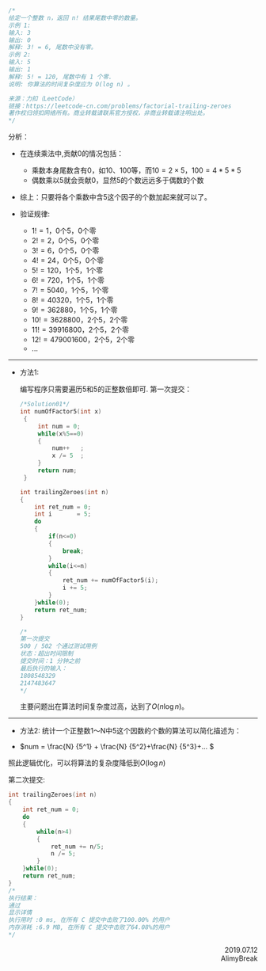 ```C
/*
给定一个整数 n，返回 n! 结果尾数中零的数量。
示例 1:
输入: 3
输出: 0
解释: 3! = 6, 尾数中没有零。
示例 2:
输入: 5
输出: 1
解释: 5! = 120, 尾数中有 1 个零.
说明: 你算法的时间复杂度应为 O(log n) 。

来源：力扣（LeetCode）
链接：https://leetcode-cn.com/problems/factorial-trailing-zeroes
著作权归领扣网络所有。商业转载请联系官方授权，非商业转载请注明出处。
*/
```


分析：

+ 在连续乘法中,贡献0的情况包括：
  + 乘数本身尾数含有0，如10、100等，而$10=2×5$，$100=4*5*5$
  + 偶数乘以5就会贡献0，显然5的个数远远多于偶数的个数
  
+ 综上：只要将各个乘数中含5这个因子的个数加起来就可以了。

+ 验证规律:
  + $1!=1$，0个5，0个零
  + $2!=2$，0个5，0个零
  + $3!=6$，0个5，0个零
  + $4!=24$，0个5，0个零
  + $5!=120$，1个5，1个零
  + $6!=720$，1个5，1个零
  + $7!=5040$，1个5，1个零
  + $8!=40320$，1个5，1个零
  + $9!=362880$，1个5，1个零
  + $10!=3628800$，2个5，2个零
  + $11!=39916800$，2个5，2个零
  + $12!=479001600$，2个5，2个零
  + ...
  

***

+ 方法1:

  编写程序只需要遍历5和5的正整数倍即可.
  第一次提交：

  ```C
  /*Solution01*/
  int numOfFactor5(int x)
   {
       int num = 0;
       while(x%5==0)
       {
           num++   ;
           x /= 5  ;
       }
       return num;
   }

  int trailingZeroes(int n)
  {
      int ret_num = 0;
      int i       = 5;
      do 
      {
          if(n<=0)
          {
              break;
          }
          while(i<=n)
          {
              ret_num += numOfFactor5(i);
              i += 5;
          }
      }while(0);
      return ret_num;
  }

  /*
  第一次提交
  500 / 502 个通过测试用例
  状态：超出时间限制
  提交时间：1 分钟之前
  最后执行的输入：
  1808548329
  2147483647
  */
  ```
  
  主要问题出在算法时间复杂度过高，达到了$O{(n\log{n)}}$。

***


+ 方法2:
  统计一个正整数1～N中5这个因数的个数的算法可以简化描述为：
  
+ $num = \frac{N} {5^1} + \frac{N} {5^2}+\frac{N} {5^3}+...   $
  
照此逻辑优化，可以将算法的复杂度降低到$O{(\log{n})}$
  
第二次提交:
  
  ```C
  int trailingZeroes(int n)
  {
      int ret_num = 0;
      do 
      {
          while(n>4)
          {
              ret_num += n/5;
              n /= 5;
          }
      }while(0);
      return ret_num;
  }
  /*
  执行结果：
  通过
  显示详情
  执行用时 :0 ms, 在所有 C 提交中击败了100.00% 的用户
  内存消耗 :6.9 MB, 在所有 C 提交中击败了64.08%的用户
  */
  ```



<div align = right>2019.07.12</div>

<div align = right>AlimyBreak</div>